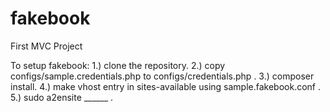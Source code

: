 # fakebook
First MVC Project


To setup fakebook:
1.) clone the repository.
2.) copy configs/sample.credentials.php to configs/credentials.php .
3.) composer install.
4.) make vhost entry in sites-available using sample.fakebook.conf .
5.) sudo a2ensite ______ .
